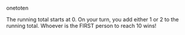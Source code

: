 onetoten

The running total starts at 0. On your turn, you add either 1 or 2 to the running total. Whoever is the FIRST person to reach 10 wins! 
